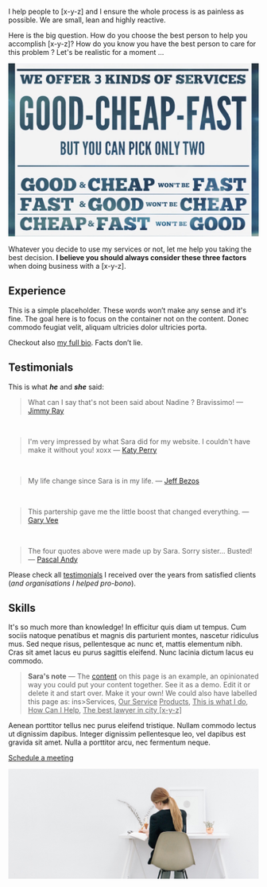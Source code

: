 I help people to [x-y-z] and I ensure the whole process is as painless as possible. We are small, lean and highly reactive.

Here is the big question. How do you choose the best person to help you accomplish [x-y-z]? How do you know you have the best person to care for this problem ? Let's be realistic for a moment ...

![Pcik Only Two](https://raw.githubusercontent.com/firepress-org/themes-content/master/112_readiness/images/good-fast-cheap-pick-two-b.jpeg)

Whatever you decide to use my services or not, let me help you taking the best decision. **I believe you should always consider these three factors** when doing business with a [x-y-z].

## Experience

This is a simple placeholder. These words won’t make any sense and it's fine. The goal here is to focus on the container not on the content. Donec commodo feugiat velit, aliquam ultricies dolor ultricies porta. 

Checkout also [my full bio](/biography/). Facts don’t lie.

## Testimonials

This is what ***he*** and ***she*** said:

> What can I say that's not been said about Nadine ? Bravissimo! — [Jimmy Ray](https://www.youtube.com/watch?v=JqnO40AGRSc)

<br>

> I'm very impressed by what Sara did for my website. I couldn't have make it without you! xoxx — [Katy Perry](https://twitter.com/katyperry?ref_src=twsrc%5Egoogle%7Ctwcamp%5Eserp%7Ctwgr%5Eauthor)

<br>

> My life change since Sara is in my life. — [Jeff Bezos](https://www.linkedin.com/in/jeffrey-bezos-b2b351123)

<br>

> This partership gave me the little boost that changed everything. — [Gary Vee](https://www.facebook.com/gary/)

<br>

> The four quotes above were made up by Sara. Sorry sister... Busted! — [Pascal Andy](http://pascalandy.com/)


Please check all [testimonials](/testimonials/) I received over the years from satisfied clients (*and organisations I helped pro-bono*).

## Skills

It's so much more than knowledge! In efficitur quis diam ut tempus. Cum sociis natoque penatibus et magnis dis parturient montes, nascetur ridiculus mus. Sed neque risus, pellentesque ac nunc et, mattis elementum nibh. Cras sit amet lacus eu purus sagittis eleifend. Nunc lacinia dictum lacus eu commodo.

> **Sara's note** — The [content](https://github.com/firepress-org/themes-content) on this page is an example, an opinionated way you could put your content together. See it as a demo. Edit it or delete it and start over. Make it your own! We could also have labelled this page as: ins>Services</ins>, <ins>Our Service</ins>
<ins>Products</ins>, <ins>This is what I do</ins>, <ins>How Can I Help</ins>, <ins>The best lawyer in city [x-y-z]</ins>

Aenean porttitor tellus nec purus eleifend tristique. Nullam commodo lectus ut dignissim dapibus. Integer dignissim pellentesque leo, vel dapibus est gravida sit amet. Nulla a porttitor arcu, nec fermentum neque.

<a href="/contact/" class="button button-block button-primary button-rounded">Schedule a meeting</a>

![my office](https://raw.githubusercontent.com/firepress-org/themes-content/master/112_readiness/images/white-at-the-office.jpg)